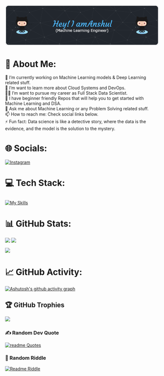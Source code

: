 ![Header](https://github.com/AnshulOP/AnshulOP/blob/main/Header.png)

# 💫 About Me:
🔭 I’m currently working on Machine Learning models & Deep Learning related stuff.<br>🌱 I’m want to learn more about Cloud Systems and DevOps.<br>🧑‍💻 I’m want to pursue my career as Full Stack Data Scientist.<br>🤝 I have beginner friendly Repos that will help you to get started with Machine Learning and DSA.<br>💬 Ask me about Machine Learning or any Problem Solving related stuff.<br>📫 How to reach me: Check social links below.<br>⚡ Fun fact: Data science is like a detective story, where the data is the evidence, and the model is the solution to the mystery.


# 🌐 Socials:
[![Instagram](https://img.shields.io/badge/Instagram-%23E4405F.svg?logo=Instagram&logoColor=white)](https://instagram.com/anshulx27) 

# 💻 Tech Stack:</p>
[![My Skills](https://skillicons.dev/icons?i=java,python,mysql,github,cpp,html,css,js,vscode)](https://skillicons.dev) </p>


# 📊 GitHub Stats:
![](https://github-readme-stats.vercel.app/api?username=AnshulOP&theme=react&hide_border=false&include_all_commits=false&count_private=false)
![](https://github-readme-streak-stats.herokuapp.com/?user=AnshulOP&theme=react&hide_border=false)<br/></p>
![](https://github-readme-stats.vercel.app/api/top-langs/?username=AnshulOP&theme=react&hide_border=false&include_all_commits=false&count_private=false&layout=compact)


# 📈 GitHub Activity:
[![Ashutosh's github activity graph](https://github-readme-activity-graph.cyclic.app/graph?username=AnshulOP&theme=react)](https://github.com/ashutosh00710/github-readme-activity-graph)

## 🏆 GitHub Trophies
![](https://github-profile-trophy.vercel.app/?username=AnshulOP&theme=nord&no-frame=false&no-bg=true&margin-w=4)

### ✍️ Random Dev Quote
[![readme Quotes](https://quotes-github-readme.vercel.app/api?type=horizontal&theme=nord)](https://github.com/piyushsuthar/github-readme-quotes)

### 🤔 Random Riddle
[![Readme Riddle](https://github-readme-riddle.vercel.app/api?type=horizontal&theme=nord)](https://github.com/CodeWhiteWeb/github-readme-riddle)
